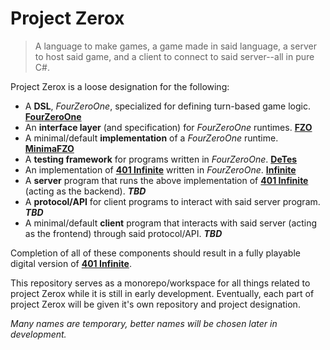 # Project Zerox
> A language to make games, a game made in said language, a server to host said game, and a client to connect to said server--all in pure C#.

Project Zerox is a loose designation for the following:
* A **DSL**, *FourZeroOne*, specialized for defining turn-based game logic. **[FourZeroOne](/src/SixShaded.FourZeroOne)**
* An **interface layer** (and specification) for *FourZeroOne* runtimes. **[FZO](/src/SixShaded.FourZeroOne/FZOSpec)**
* A minimal/default **implementation** of a *FourZeroOne* runtime. **[MinimaFZO](/src/SixShaded.MinimaFZO)**
* A **testing framework** for programs written in *FourZeroOne*. **[DeTes](/src/SixShaded.DeTes)**
* An implementation of **[401 Infinite](https://github.com/rtaylor034/401-infinite-paper)** written in *FourZeroOne*. **[Infinite](/SixShaded.FourZeroOne.Axois.Infinite)**
* A **server** program that runs the above implementation of **[401 Infinite](https://github.com/rtaylor034/401-infinite-paper)** (acting as the backend). ***TBD***
* A **protocol/API** for client programs to interact with said server program. ***TBD***
* A minimal/default **client** program that interacts with said server (acting as the frontend) through said protocol/API. ***TBD***

Completion of all of these components should result in a fully playable digital version of **[401 Infinite](https://github.com/rtaylor034/401-infinite-paper)**.

This repository serves as a monorepo/workspace for all things related to project Zerox while it is still in early development. Eventually, each part of project Zerox will be given it's own repository and project designation.

*Many names are temporary, better names will be chosen later in development.*
